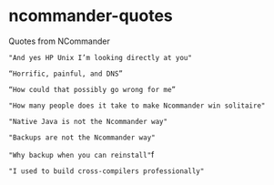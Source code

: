 # ncommander-quotes
Quotes from NCommander

`"And yes HP Unix I’m looking directly at you"`

`“Horrific, painful, and DNS”`

`“How could that possibly go wrong for me”`

`"How many people does it take to make Ncommander win solitaire"`

`"Native Java is not the Ncommander way"`

`"Backups are not the Ncommander way"`

`"Why backup when you can reinstall"`f

`"I used to build cross-compilers professionally"`
